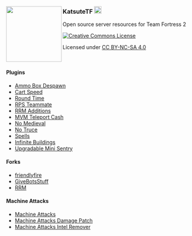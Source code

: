 <div>
    <a href="https://github.com/KatsuteTF">
        <img align="left" width="150" src="https://avatars.githubusercontent.com/u/137957298?v=4">
    </a>
    <h3>KatsuteTF <a href="https://github.com/KatsuteTF"><img src="https://upload.wikimedia.org/wikipedia/commons/thumb/4/48/Team_Fortress_2_style_logo.svg/400px-Team_Fortress_2_style_logo.svg.png" width="20" height="20"></a></h3>
    <p>Open source server resources for Team Fortress 2</p>
    <a href="http://creativecommons.org/licenses/by-nc-sa/4.0/"><img src="https://i.creativecommons.org/l/by-nc-sa/4.0/88x31.png" alt="Creative Commons License"></a>
    <p>Licensed under <a href="http://creativecommons.org/licenses/by-nc-sa/4.0/">CC BY-NC-SA 4.0</a></p>
</div>

<br>

#### Plugins

 * [Ammo Box Despawn](https://github.com/KatsuteTF/Ammo-Box-Despawn)
 * [Cart Speed](https://github.com/KatsuteTF/Cart-Speed)
 * [Round Time](https://github.com/KatsuteTF/Round-Time)
 * [RPS Teammate](https://github.com/KatsuteTF/RPS)
 * [RRM Additions](https://github.com/KatsuteTF/RRM-Additions)
 * [MVM Teleport Cash](https://github.com/KatsuteTF/MVM-Teleport-Cash)
 * [No Medieval](https://github.com/KatsuteTF/No-Medieval)
 * [No Truce](https://github.com/KatsuteTF/No-Truce)
 * [Spells](https://github.com/KatsuteTF/Spells)
 * [Infinite Buildings](https://github.com/KatsuteTF/Infinite-Buildings)
 * [Upgradable Mini Sentry](https://github.com/KatsuteTF/Upgradable-Mini-Sentry)

#### Forks

 * [friendlyfire](https://github.com/KatsuteTF/friendlyfire)
 * [GiveBotsStuff](https://github.com/KatsuteTF/GiveBotsStuff)
 * [RRM](https://github.com/KatsuteTF/RRM)

#### Machine Attacks

 * [Machine Attacks](https://github.com/KatsuteTF/Machine-Attacks)
 * [Machine Attacks Damage Patch](https://github.com/KatsuteTF/Machine-Attacks-Damage-Patch)
 * [Machine Attacks Intel Remover](https://github.com/KatsuteTF/Machine-Attacks-Intel-Remover)